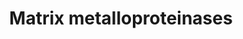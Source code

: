 ---
annotations:
- id: PW:0000646
  parent: signaling pathway
  type: Pathway Ontology
  value: cell-extracellular matrix signaling pathway
- id: PW:0000325
  parent: regulatory pathway
  type: Pathway Ontology
  value: protein degradation pathway
authors:
- MaintBot
- Thomas
- Ddigles
- Mkutmon
- Eweitz
description: 'Matrix metalloproteinases (MMPs) are zinc-dependent endopeptidases;
  other family members are adamalysins, serralysins, and astacins. The MMPs belong
  to a larger family of proteases known as the metzincin superfamily. Collectively
  they are capable of degrading all kinds of extracellular matrix proteins, but also
  can process a number of bioactive molecules. They are known to be involved in the
  cleavage of cell surface receptors, the release of apoptotic ligands (such as the
  FAS ligand), and chemokine/cytokine in/activation. MMPs are also thought to play
  a major role on cell behaviors such as cell proliferation, migration (adhesion/dispersion),
  differentiation, angiogenesis, apoptosis and host defense.  Source: [[wikipedia:Matrix_metalloproteinase|Wikipedia]]'
last-edited: 2021-05-21
organisms:
- Bos taurus
redirect_from:
- /index.php/Pathway:WP1060
- /instance/WP1060
- /instance/WP1060_rr117558
revision: r117558
schema-jsonld:
- '@context': https://schema.org/
  '@id': https://wikipathways.github.io/pathways/WP1060.html
  '@type': Dataset
  creator:
    '@type': Organization
    name: WikiPathways
  description: 'Matrix metalloproteinases (MMPs) are zinc-dependent endopeptidases;
    other family members are adamalysins, serralysins, and astacins. The MMPs belong
    to a larger family of proteases known as the metzincin superfamily. Collectively
    they are capable of degrading all kinds of extracellular matrix proteins, but
    also can process a number of bioactive molecules. They are known to be involved
    in the cleavage of cell surface receptors, the release of apoptotic ligands (such
    as the FAS ligand), and chemokine/cytokine in/activation. MMPs are also thought
    to play a major role on cell behaviors such as cell proliferation, migration (adhesion/dispersion),
    differentiation, angiogenesis, apoptosis and host defense.  Source: [[wikipedia:Matrix_metalloproteinase|Wikipedia]]'
  keywords:
  - BSG
  - MMP-16
  - MMP1
  - MMP10
  - MMP11
  - MMP13
  - MMP14
  - MMP15
  - MMP17
  - MMP19
  - MMP2
  - MMP20
  - MMP23B
  - MMP24
  - MMP25
  - MMP27
  - MMP28
  - MMP3
  - MMP7
  - MMP8
  - MMP9
  - TCF20
  - TIMP1
  - TIMP2
  - TIMP3
  - TIMP4
  - TNF
  license: CC0
  name: Matrix metalloproteinases
seo: CreativeWork
title: Matrix metalloproteinases
wpid: WP1060
---